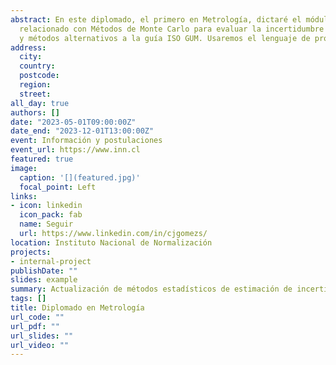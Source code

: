 ```yaml
---
abstract: En este diplomado, el primero en Metrología, dictaré el módulo 
  relacionado con Métodos de Monte Carlo para evaluar la incertidumbre de medición 
  y métodos alternativos a la guía ISO GUM. Usaremos el lenguaje de programación `R`.
address:
  city: 
  country: 
  postcode: 
  region: 
  street:
all_day: true
authors: []
date: "2023-05-01T09:00:00Z"
date_end: "2023-12-01T13:00:00Z"
event: Información y postulaciones
event_url: https://www.inn.cl
featured: true
image:
  caption: '[](featured.jpg)'
  focal_point: Left
links:
- icon: linkedin
  icon_pack: fab
  name: Seguir
  url: https://www.linkedin.com/in/cjgomezs/
location: Instituto Nacional de Normalización
projects:
- internal-project
publishDate: ""
slides: example
summary: Actualización de métodos estadísticos de estimación de incertidumbre de medición
tags: []
title: Diplomado en Metrología
url_code: ""
url_pdf: ""
url_slides: ""
url_video: ""
---
```






<!---
{{% callout note %}}
Click on the **Slides** button above to view the built-in slides feature.
{{% /callout %}}

Slides can be added in a few ways:

- **Create** slides using Wowchemy's [*Slides*](https://wowchemy.com/docs/managing-content/#create-slides) feature and link using `slides` parameter in the front matter of the talk file
- **Upload** an existing slide deck to `static/` and link using `url_slides` parameter in the front matter of the talk file
- **Embed** your slides (e.g. Google Slides) or presentation video on this page using [shortcodes](https://wowchemy.com/docs/writing-markdown-latex/).

Further event details, including [page elements](https://wowchemy.com/docs/writing-markdown-latex/) such as image galleries, can be added to the body of this page.
-->

